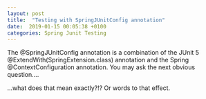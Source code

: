 ```yaml
---
layout: post
title:  "Testing with SpringJUnitConfig annotation"
date:  2019-01-15 00:05:38 +0100
categories: Spring Junit Testing
---
```


The @SpringJUnitConfig annotation is a combination of the JUnit 5 @ExtendWith(SpringExtension.class) annotation and the Spring @ContextConfiguration annotation. You may ask the next obvious question....


...what does that mean exactly?!?  Or words to that effect.


